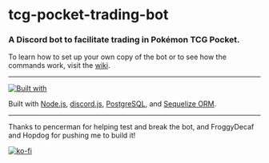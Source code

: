 # tcg-pocket-trading-bot
### A Discord bot to facilitate trading in Pokémon TCG Pocket.
To learn how to set up your own copy of the bot or to see how the commands work, visit the [wiki](https://github.com/chicklightning/tcg-pocket-trading-bot/wiki).

---

[![Built with](https://skillicons.dev/icons?i=nodejs,discordjs,postgres,sequelize&theme=dark)](https://skillicons.dev)

Built with [Node.js](https://nodejs.org/en), [discord.js](https://discord.js.org/), [PostgreSQL](https://www.postgresql.org/), and [Sequelize ORM](https://sequelize.org/).

---

Thanks to pencerman for helping test and break the bot, and FroggyDecaf and Hopdog for pushing me to build it!

[![ko-fi](https://ko-fi.com/img/githubbutton_sm.svg)](https://ko-fi.com/goobrielle)
